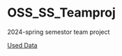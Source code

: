 # OSS_SS_Teamproj
2024-spring semestor team project


[Used Data](https://drive.google.com/drive/folders/1sjEpVfYICoc9p9XbG2-4ivKQwat6e4cv?usp=drive_link)
